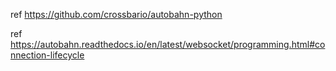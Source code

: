 ref https://github.com/crossbario/autobahn-python

ref https://autobahn.readthedocs.io/en/latest/websocket/programming.html#connection-lifecycle

